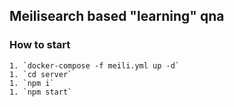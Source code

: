 ## Meilisearch based "learning" qna


### How to start
    1. `docker-compose -f meili.yml up -d`
    1. `cd server`
    1. `npm i`
    1. `npm start`
